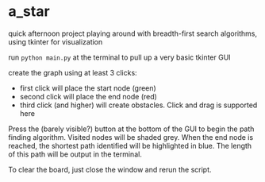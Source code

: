 # a_star
quick afternoon project playing around with breadth-first search algorithms, using tkinter for visualization

run `python main.py` at the terminal to pull up a very basic tkinter GUI

create the graph using at least 3 clicks:
- first click will place the start node (green)
- second click will place the end node (red)
- third click (and higher) will create obstacles.  Click and drag is supported here

Press the (barely visible?) button at the bottom of the GUI to begin the path finding algorithm.  Visited nodes will be shaded grey.  When the end node is reached, the shortest path identified will be highlighted in blue.  The length of this path will be output in the terminal.

To clear the board, just close the window and rerun the script.


